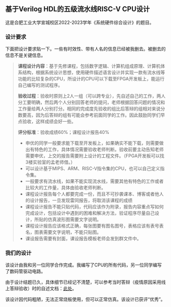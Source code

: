 ## 基于Verilog HDL的五级流水线RISC-V CPU设计

这是合肥工业大学宣城校区2022-2023学年《系统硬件综合设计》的题目。

### 设计要求

下面把设计要求贴一下。一些有时效性、带有人名的信息已经被我删去。被删去的信息不是关键信息。

> **课程设计内容**：基于先修课程，包括数字逻辑、计算机组成原理、计算机体系结构，根据系统设计思想，使用硬件描述语言设计并实现一款有流水线等功能的比较复杂的CPU，所设计的CPU可以下载至FPGA开发板上，能运行自己编写的测试程序。
> 
> **验收过程**：验收时原则上2人一组（可以跨专业），先自述自己的工作，两人分工要明确，然后两个人分别回答老师的提问，老师根据回答问题的情况和工作量给两人分别打分。相同的完成度先验收的组比后答辩的组相对来说分数要高，因为后答辩的组有可能会参考前面同学的工作。因此鼓励同学们早点验收，这样成绩会好一些。
>
> **评分标准**：验收成绩60%；课程设计报告40%
> - 申优的同学一般要求能下载至开发板上，如果确实不能下载，则需要做出有特色的工作，具体情况需要验收老师判断。验收前要主动告知老师需要申优，上交的报告需要附上设计的工程文件。（FPGA开发板可以找3楼实验室的孟老师借。）
> - 可以设计基于MIPS、ARM、RISC-V指令集的CPU，也可以自己定义指令集。
> - 一般要求有流水线，如果不能实现流水线，需要其他有特色的工作或者比较大的工作量，具体由验收老师判断。
> - 课程设计报告每个人都要完成一份，而且不可抄袭课本、博客或者他人的设计报告，一旦发现雷同报告，将取消该课程的成绩
> - 课程设计报告不能只贴代码，代码应该作为附录，报告内容重点写如何完成设计，包括设计中遇到的困难和解决方法，验证程序尽量自己设计，所贴的仿真波形图需要文字说明。
> - 课程设计报告应该格式正确，每张图要有图名图号，表格应该有表号表名，图表需要文字说明，不能只贴图。
> - 课设报告需要有封面，课设报告模板老师会发到群文件中。

### 我们的设计

该设计由我和另一位同学合作完成。我编写了CPU的所有代码，另一位同学编写了数码管驱动电路。

由于设计结题已久，具体细节已经记不清楚，可以参考当时答辩（疫情原因采用线上答辩验收）时的自述文档：[此处](./自述/自述.md)。

该设计因代码粗陋，无法正常烧板使用，但可以正常仿真。该设计已获评“优秀”。
